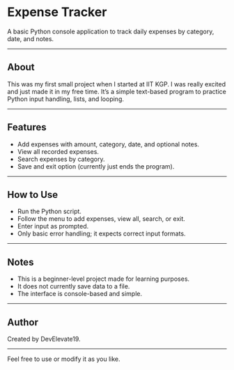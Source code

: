 # Expense Tracker

A basic Python console application to track daily expenses by category, date, and notes.

---

## About

This was my first small project when I started at IIT KGP. I was really excited and just made it in my free time. It’s a simple text-based program to practice Python input handling, lists, and looping.

---

## Features

- Add expenses with amount, category, date, and optional notes.
- View all recorded expenses.
- Search expenses by category.
- Save and exit option (currently just ends the program).

---

## How to Use

- Run the Python script.
- Follow the menu to add expenses, view all, search, or exit.
- Enter input as prompted.
- Only basic error handling; it expects correct input formats.

---

## Notes

- This is a beginner-level project made for learning purposes.
- It does not currently save data to a file.
- The interface is console-based and simple.

---

## Author

Created by DevElevate19.

---

Feel free to use or modify it as you like.
